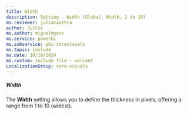 ```yaml
---
title: Width
description: Setting - Width (Global, Width, 1 to 10)
ms.reviewer: juliacawthra
author: JulCsc
ms.author: miguelmyers
ms.service: powerbi
ms.subservice: pbi-corevisuals
ms.topic: include
ms.date: 10/18/2024
ms.custom: include file - variant
LocalizationGroup: core-visuals
---
```

##### Width

The **Width** setting allows you to define the thickness in pixels, offering a range from 1 to 10 (widest).
